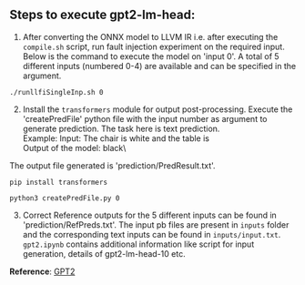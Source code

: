 ## Steps to execute gpt2-lm-head:

1. After converting the ONNX model to LLVM IR i.e. after executing the `compile.sh` script, run fault injection experiment on the required input. Below is the command to execute the model on 'input 0'. A total of 5 different inputs (numbered 0-4) are available and can be specified in the argument.
```
./runllfiSingleInp.sh 0
```

2. Install the `transformers` module for output post-processing. Execute the 'createPredFile' python file with the input number as argument to generate prediction. The task here is text prediction.\
Example: Input: The chair is white and the table is \
Output of the model: black\

The output file generated is 'prediction/PredResult.txt'.
```
pip install transformers

python3 createPredFile.py 0
```

3. Correct Reference outputs for the 5 different inputs can be found in 'prediction/RefPreds.txt'. The input pb files are present in `inputs` folder and the corresponding text inputs can be found in `inputs/input.txt`. `gpt2.ipynb` contains additional information like script for input generation, details of gpt2-lm-head-10 etc.

**Reference**: [GPT2](https://github.com/onnx/models/tree/main/text/machine_comprehension/gpt-2)
